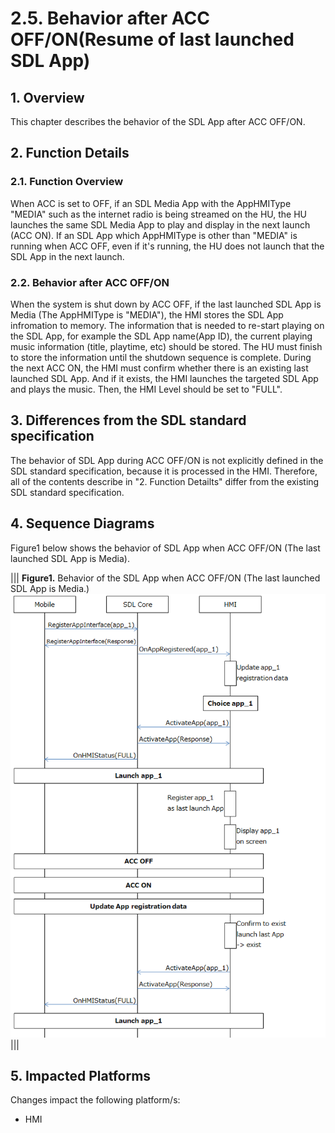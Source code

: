 # 2.5. Behavior after ACC OFF/ON(Resume of last launched SDL App)

## 1. Overview
This chapter describes the behavior of the SDL App after ACC OFF/ON.

## 2. Function Details
### 2.1. Function Overview
When ACC is set to OFF, if an SDL Media App with the AppHMIType "MEDIA" such as the internet radio is being streamed on the HU,  the HU launches the same SDL Media App  to play and display in the next launch (ACC ON).
If an SDL App which AppHMIType is other than "MEDIA" is running when ACC OFF, even if it's running, the HU does not launch that the SDL App in the next launch.

### 2.2. Behavior after ACC OFF/ON
When the system is shut down by ACC OFF, if the last launched SDL App is Media (The AppHMIType is "MEDIA"), the HMI stores the SDL App infromation to memory.
The information that is needed to re-start playing on the SDL App, for example the SDL App name(App ID), the current playing music information (title, playtime, etc) should be stored.
The HU must finish to store the information until the shutdown sequence is complete. During the next ACC ON, the HMI must confirm whether there is an existing last launched SDL App.
And if it exists, the HMI launches the targeted SDL App and plays the music. Then, the HMI Level should be set to "FULL".

## 3. Differences from the SDL standard specification
The behavior of SDL App during ACC OFF/ON is not explicitly defined in the SDL standard specification, because it is processed in the HMI.
Therefore, all of the contents describe in "2. Function Detailts" differ from the existing SDL standard specification.

## 4. Sequence Diagrams
Figure1 below shows the behavior of SDL App when ACC OFF/ON (The last launched SDL App is Media).

|||
**Figure1.** Behavior of the SDL App when ACC OFF/ON (The last launched SDL App is Media.)
![Figure1_ACC OFFON](./assets/figure1_acc_offon.png)
|||

## 5. Impacted Platforms
Changes impact the following platform/s:

 - HMI
